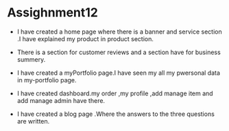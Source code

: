 
# Assighnment12






* I have created a home page where there is a banner and service section .I have explained my product in product section.
* There is a section for customer reviews and a  section have for business summery.
* I have created a myPortfolio page.I have seen my all my pwersonal data in my-portfolio page.
* I have created dashboard.my order ,my profile ,add manage item and add manage admin have there.

* I have created a blog page .Where the answers to the three questions are written.
 